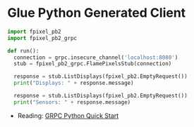 # Glue Python Generated Client

```python
import fpixel_pb2
import fpixel_pb2_grpc

def run():
  connection = grpc.insecure_channel('localhost:8080')
  stub = fpixel_pb2_grpc.FlamePixelsStub(connection)

  response = stub.ListDisplays(fpixel_pb2.EmptyRequest())
  print("Displays: " + response.message)

  response = stub.ListDisplays(fpixel_pb2.EmptyRequest())
  print("Sensors: " + response.message)
```

- Reading: [GRPC Python Quick Start](https://grpc.io/docs/quickstart/python/)
